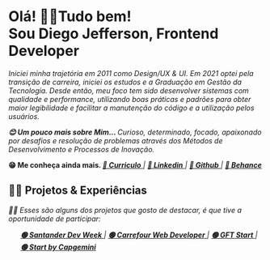 <p dir="auto">
  <h1>Olá! 👋😁Tudo bem!  <br>
  Sou Diego Jefferson, Frontend Developer</h1>  
</p> 


<p dir="auto">
<em>
Iniciei minha trajetória em 2011 como Design/UX & UI. Em 2021 optei pela transição de carreira, iniciei os estudos e a Graduação em Gestão da Tecnologia.
Desde então, meu foco tem sido desenvolver sistemas com qualidade e performance, utilizando boas práticas e padrões para obter maior legibilidade e facilitar a     manutenção do código e a utilização pelos usuários.
  
<strong>😊 Um pouco mais sobre Mim... </strong>
Curioso, determinado, focado, apaixonado por desafios e resolução de problemas através dos Métodos de Desenvolvimento e Processos de Inovação.

</em>
</p>

<p dir="auto">
<strong>😁 Me conheça ainda mais. </strong>

<em>
<a href="https://github.com/Diegojfsr/Curriculo/blob/main/DiegoJfsr-Frontend%20Developer.pdf"> <strong> 🔵 Curriculo</strong> </a></li> | 
<a href="https://www.linkedin.com/in/diegojfsr/"> <strong> 🔵 Linkedin</strong> </a>  | 
<a href="https://github.com/Diegojfsr"> <strong> 🔵 Github</strong> </a> | 
<a href="https://www.behance.net/diegojfsr"> <strong> 🔵 Behance</strong> </a>
</em>

</p>

<p dir="auto">
<h2> 👨‍💻 Projetos & Experiências </h2> 
<em>
👨‍💻 Esses são alguns dos projetos que gosto de destacar, é que tive a oportunidade de participar:
</em>
<ul dir="auto">
<em>
<a href="https://github.com/Diegojfsr/Santander_Fullstack_Developer"> <strong> 🟢 Santander Dev Week</strong> </a></li> | 
<a href="https://github.com/Diegojfsr/Carrefour_Web_Developer"> <strong> 🟢 Carrefour Web Developer</strong> </a>  | 
<a href="https://github.com/Diegojfsr/GFT_Start5_Java"> <strong> 🟢 GFT Start</strong> </a> | 
<a href="https://github.com/Diegojfsr/Programa_Start_by_Capgemini"> <strong> 🟢 Start by Capgemini</strong> </a>
</em>
</ul>







<!--
<div>
<a href="https://github.com/Diegojfsr">
<img height="180em" src="https://github-readme-stats.vercel.app/api/top-langs/?username=Diegojfsr&layout=compact&langs_count=7&theme=dracula"/>
<img height="180em" src="https://github-readme-stats.vercel.app/api?username=Diegojfsr&show_icons=true&theme=dracula&include_all_commits=true&count_private=true"/>
</div>
-->



